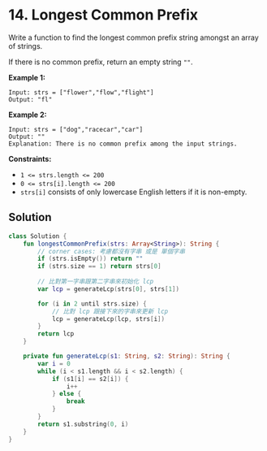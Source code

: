 # 14. Longest Common Prefix

Write a function to find the longest common prefix string amongst an array of strings.

If there is no common prefix, return an empty string `""`.

 

**Example 1:**
```
Input: strs = ["flower","flow","flight"]
Output: "fl"
```
**Example 2:**
```
Input: strs = ["dog","racecar","car"]
Output: ""
Explanation: There is no common prefix among the input strings.
``` 

**Constraints:**

- `1 <= strs.length <= 200`
- `0 <= strs[i].length <= 200`
- `strs[i]` consists of only lowercase English letters if it is non-empty.

## Solution
```kotlin
class Solution {
    fun longestCommonPrefix(strs: Array<String>): String {
        // corner cases: 考慮都沒有字串 或是 單個字串
        if (strs.isEmpty()) return ""
        if (strs.size == 1) return strs[0]
    
        // 比對第一字串跟第二字串來初始化 lcp
        var lcp = generateLcp(strs[0], strs[1])

        for (i in 2 until strs.size) {
            // 比對 lcp 跟接下來的字串來更新 lcp
            lcp = generateLcp(lcp, strs[i])
        }
        return lcp
    }

    private fun generateLcp(s1: String, s2: String): String {
        var i = 0
        while (i < s1.length && i < s2.length) {
            if (s1[i] == s2[i]) {
                i++
            } else { 
                break
            }
        }
        return s1.substring(0, i)
    }
}
```
